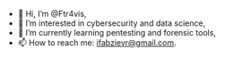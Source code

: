 - 👋 Hi, I’m @Ftr4vis,
- 👀 I’m interested in cybersecurity and data science,
- 🌱 I’m currently learning pentesting and forensic tools,
- 📫 How to reach me: ifabzievr@gmail.com.

